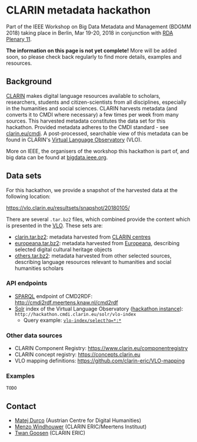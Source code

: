 # CLARIN metadata hackathon

Part of the IEEE Workshop on Big Data Metadata and Management (BDGMM 2018) taking place in Berlin, Mar 19-20, 2018 in conjunction with [RDA Plenary 11](https://www.rd-alliance.org/plenaries/rda-eleventh-plenary-meeting-berlin-germany).

**The information on this page is not yet complete!** More will be added soon, so please check back regularly to find more details, examples and resources.

## Background

[CLARIN](https://www.clarin.eu) makes digital language resources available to scholars, researchers, students and citizen-scientists from all disciplines, especially in the humanities and social sciences. CLARIN harvests metadata (and converts it to CMDI where necessary) a few times per week from many sources. This harvested metadata constitutes the data set for this hackathon. Provided metadata adheres to the CMDI standard - see [clarin.eu/cmdi](https://www.clarin.eu/cmdi). A post-processed, searchable view of this metadata can be found in CLARIN's [Virtual Language Observatory](https://vlo.clarin.eu) (VLO).

More on IEEE, the organisers of the workshop this hackathon is part of, and big data can be found at [bigdata.ieee.org](https://bigdata.ieee.org/).

## Data sets

For this hackathon, we provide a snapshot of the harvested data at the following location:

https://vlo.clarin.eu/resultsets/snapshot/20180105/

There are several `.tar.bz2` files, which combined provide the content which is presented in the [VLO](https://vlo.clarin.eu). These sets are:
* [clarin.tar.bz2](https://vlo.clarin.eu/resultsets/snapshot/20180105/clarin.tar.bz2): metadata harvested from [CLARIN centres](https://www.clarin.eu/content/clarin-centres)
* [europeana.tar.bz2](https://vlo.clarin.eu/resultsets/snapshot/20180105/europeana.tar.bz2): metadata harvested from [Europeana](https://www.europeana.eu/), describing selected digital cultural heritage objects
* [others.tar.bz2](https://vlo.clarin.eu/resultsets/snapshot/20180105/others.tar.bz2): metadata harvested from other selected sources, describing language resources relevant to humanities and social humanities scholars

### API endpoints

* [SPARQL](https://www.w3.org/TR/sparql11-query/) endpoint of CMD2RDF: http://cmdi2rdf.meertens.knaw.nl/cmd2rdf
* [Solr](https://lucene.apache.org/solr/) index of the Virtual Language Observatory ([hackathon instance](http://hackathon.cmdi.clarin.eu/vlo)): `http://hackathon.cmdi.clarin.eu/solr/vlo-index`
  * Query example: [`vlo-index/select?q=*:*`](http://hackathon.cmdi.clarin.eu/solr/vlo-index/select?q=*:*)

### Other data sources
* CLARIN Component Registry: https://www.clarin.eu/componentregistry 
* CLARIN concept registry: https://concepts.clarin.eu
* VLO mapping definitions: https://github.com/clarin-eric/VLO-mapping 

### Examples

`TODO`

## Contact
* [Matej Durco](https://www.oeaw.ac.at/acdh/team/current-team/matej-durco/) (Austrian Centre for Digital Humanities)
* [Menzo Windhouwer](https://www.clarin.eu/person/menzo-windhouwer) (CLARIN ERIC/Meertens Instituut)
* [Twan Goosen](https://www.clarin.eu/person/twan-goosen) (CLARIN ERIC)
